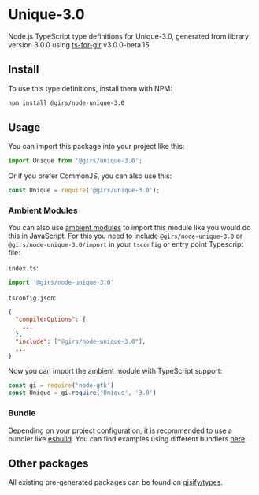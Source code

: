 
# Unique-3.0

Node.js TypeScript type definitions for Unique-3.0, generated from library version 3.0.0 using [ts-for-gir](https://github.com/gjsify/ts-for-gir) v3.0.0-beta.15.

## Install

To use this type definitions, install them with NPM:
```bash
npm install @girs/node-unique-3.0
```

## Usage

You can import this package into your project like this:
```ts
import Unique from '@girs/unique-3.0';
```

Or if you prefer CommonJS, you can also use this:
```ts
const Unique = require('@girs/unique-3.0');
```

### Ambient Modules

You can also use [ambient modules](https://github.com/gjsify/ts-for-gir/tree/main/packages/cli#ambient-modules) to import this module like you would do this in JavaScript.
For this you need to include `@girs/node-unique-3.0` or `@girs/node-unique-3.0/import` in your `tsconfig` or entry point Typescript file:

`index.ts`:
```ts
import '@girs/node-unique-3.0'
```

`tsconfig.json`:
```json
{
  "compilerOptions": {
    ...
  },
  "include": ["@girs/node-unique-3.0"],
  ...
}
```

Now you can import the ambient module with TypeScript support: 

```ts
const gi = require('node-gtk')
const Unique = gi.require('Unique', '3.0')
```



### Bundle

Depending on your project configuration, it is recommended to use a bundler like [esbuild](https://esbuild.github.io/). You can find examples using different bundlers [here](https://github.com/gjsify/ts-for-gir/tree/main/examples).

## Other packages

All existing pre-generated packages can be found on [gjsify/types](https://github.com/gjsify/types).

